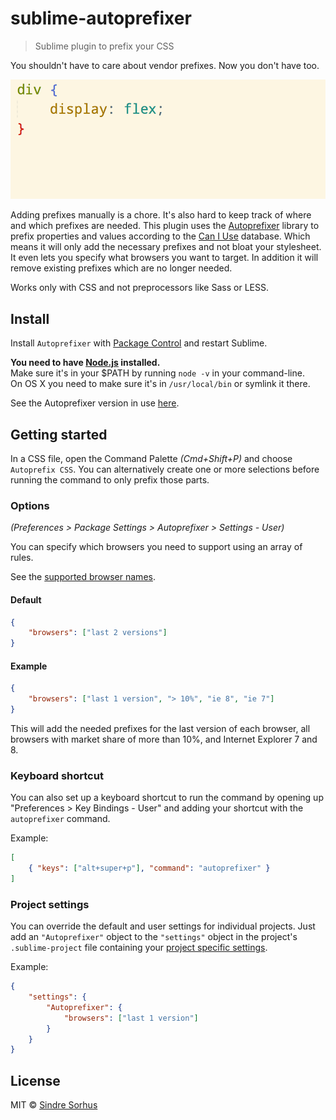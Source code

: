 # sublime-autoprefixer

> Sublime plugin to prefix your CSS

You shouldn't have to care about vendor prefixes. Now you don't have too.

![screenshot](screenshot.gif)

Adding prefixes manually is a chore. It's also hard to keep track of where and which prefixes are needed. This plugin uses the [Autoprefixer](https://github.com/ai/autoprefixer) library to prefix properties and values according to the [Can I Use](http://caniuse.com/) database. Which means it will only add the necessary prefixes and not bloat your stylesheet. It even lets you specify what browsers you want to target. In addition it will remove existing prefixes which are no longer needed.

Works only with CSS and not preprocessors like Sass or LESS.


## Install

Install `Autoprefixer` with [Package Control](https://sublime.wbond.net) and restart Sublime.

**You need to have [Node.js](http://nodejs.org) installed.**  
Make sure it's in your $PATH by running `node -v` in your command-line.  
On OS X you need to make sure it's in `/usr/local/bin` or symlink it there.

See the Autoprefixer version in use [here](https://github.com/sindresorhus/sublime-autoprefixer/blob/master/node_modules/autoprefixer-core/package.json#L3).


## Getting started

In a CSS file, open the Command Palette *(Cmd+Shift+P)* and choose `Autoprefix CSS`. You can alternatively create one or more selections before running the command to only prefix those parts.


### Options

*(Preferences > Package Settings > Autoprefixer > Settings - User)*

You can specify which browsers you need to support using an array of rules.

See the [supported browser names](https://github.com/ai/autoprefixer#browsers).


#### Default

```json
{
	"browsers": ["last 2 versions"]
}
```


#### Example

```json
{
	"browsers": ["last 1 version", "> 10%", "ie 8", "ie 7"]
}
```

This will add the needed prefixes for the last version of each browser, all browsers with market share of more than 10%, and Internet Explorer 7 and 8.


### Keyboard shortcut

You can also set up a keyboard shortcut to run the command by opening up "Preferences > Key Bindings - User" and adding your shortcut with the `autoprefixer` command.

Example:

```json
[
	{ "keys": ["alt+super+p"], "command": "autoprefixer" }
]
```


### Project settings

You can override the default and user settings for individual projects. Just add an `"Autoprefixer"` object to the `"settings"` object in the project's `.sublime-project` file containing your [project specific settings](http://www.sublimetext.com/docs/3/projects.html).

Example:

```json
{
	"settings": {
		"Autoprefixer": {
			"browsers": ["last 1 version"]
		}
	}
}
```


## License

MIT © [Sindre Sorhus](http://sindresorhus.com)
